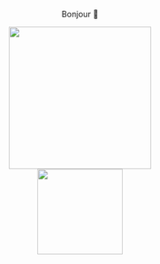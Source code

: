 <p align="center"> Bonjour 👋 </p>
<div id="header" align="center">
  <img src="https://media.giphy.com/media/paTz7UZbPfTZFRYnnB/giphy.gif" width="250"/>
</div>
<div id="body" align="center">
  <img src="[https://img.shields.io/badge/LinkedIn-blue](https://img.shields.io/badge/LinkedIn-blue?logo=linkedin&logoColor=white)](https://img.shields.io/badge/LinkedIn-blue?logo=linkedin&logoColor=white&style=for-the-badge)" width="150"/>
</div>
